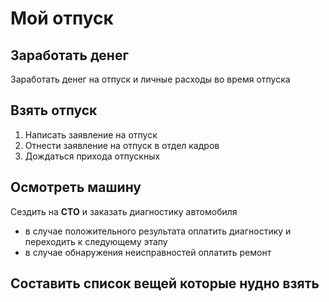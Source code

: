 # Мой отпуск 

## Заработать денег

Заработать денег на отпуск и личные расходы во время отпуска

## Взять отпуск
1. Написать заявление на отпуск 
2. Отнести заявление на отпуск в отдел кадров
3. Дождаться прихода отпускных

## Осмотреть машину 
Сездить на **СТО** и заказать диагностику автомобиля
* в случае положительного результата оплатить диагностику и переходить к следующему этапу
* в случае обнаружения неисправностей оплатить ремонт 

## Составить список вещей которые нудно взять 